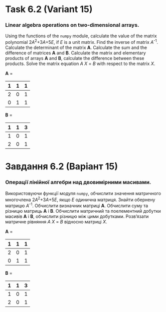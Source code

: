 # Task 6.2 (Variant 15)
### Linear algebra operations on two-dimensional arrays.
Using the functions of the ``numpy`` module, calculate the value of the matrix polynomial
2*A*<sup>2</sup>+3*A*+5*E*, if *E* is a unit matrix. Find
the inverse of matrix *A*<sup>-1</sup>. Calculate the determinant of the matrix **A**. Calculate the sum and
the difference of matrices **A** and **B**. Calculate the matrix and elementary products
of arrays **A** and **B**, calculate the difference between these products. Solve the matrix
equation *A* *X* = *B* with respect to the matrix *X*.


**A** =

| 1 | 1 | 1 |
|---|---|---| 
| 2 | 0 | 1 |
| 0 | 1 | 1 |

**B** =

| 1 | 1 | 3 |
|---|---|---|
| 1 | 0 | 1 |
| 2 | 0 | 1 |

# Завдання 6.2 (Варіант 15) 
### Операції лінійної алгебри над двовимірними масивами.
Використовуючи функції модуля ``numpy``, обчислити значення
матричного многочлена
2*A*<sup>2</sup>+3*A*+5*E*, якщо *E* одинична матриця. Знайти
обернену матрицю *A*<sup>-1</sup>. Обчислити визначник матриці **A**. Обчислити суму та
різницю матриць **A** і **B**. Обчислити матричний та поелементний добутки
масивів **A** і **B**, обчислити різницю між цими добутками. Розв’язати матричне
рівняння
*A* *X* = *B*
відносно матриці *X*. 

**A** =

| 1 | 1 | 1 |
|---|---|---| 
| 2 | 0 | 1 |
| 0 | 1 | 1 |

**B** =

| 1 | 1 | 3 |
|---|---|---|
| 1 | 0 | 1 |
| 2 | 0 | 1 |